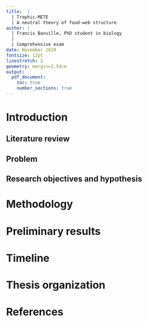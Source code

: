 ```yaml
---
title:  |
  | Trophic-METE
  | A neutral theory of food-web structure
author: |
  | Francis Banville, PhD student in biology
  |
  | Comprehensive exam
date: November 2020
fontsize: 12pt
linestretch: 2
geometry: margin=2.54cm
output:
  pdf_document:
    toc: true
    number_sections: true
---
```


# Introduction

## Literature review

## Problem

## Research objectives and hypothesis

# Methodology

# Preliminary results

# Timeline

# Thesis organization

# References
